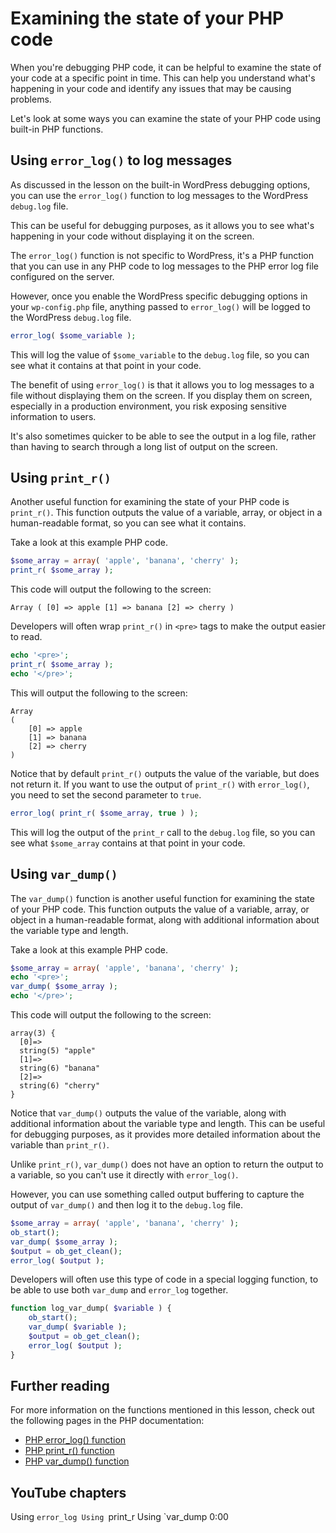 # Examining the state of your PHP code 

When you're debugging PHP code, it can be helpful to examine the state of your code at a specific point in time. This can help you understand what's happening in your code and identify any issues that may be causing problems.

Let's look at some ways you can examine the state of your PHP code using built-in PHP functions.

## Using `error_log()` to log messages

As discussed in the lesson on the built-in WordPress debugging options, you can use the `error_log()` function to log messages to the WordPress `debug.log` file. 

This can be useful for debugging purposes, as it allows you to see what's happening in your code without displaying it on the screen.

The `error_log()` function is not specific to WordPress, it's a PHP function that you can use in any PHP code to log messages to the PHP error log file configured on the server. 

However, once you enable the WordPress specific debugging options in your `wp-config.php` file, anything passed to `error_log()` will be logged to the WordPress `debug.log` file. 

```php
error_log( $some_variable );
``` 

This will log the value of `$some_variable` to the `debug.log` file, so you can see what it contains at that point in your code.

The benefit of using `error_log()` is that it allows you to log messages to a file without displaying them on the screen. If you display them on screen, especially in a production environment, you risk exposing sensitive information to users. 

It's also sometimes quicker to be able to see the output in a log file, rather than having to search through a long list of output on the screen.

## Using `print_r()`

Another useful function for examining the state of your PHP code is `print_r()`. This function outputs the value of a variable, array, or object in a human-readable format, so you can see what it contains.

Take a look at this example PHP code.

```php
$some_array = array( 'apple', 'banana', 'cherry' );
print_r( $some_array );
```

This code will output the following to the screen:

```
Array ( [0] => apple [1] => banana [2] => cherry )
```

Developers will often wrap `print_r()` in `<pre>` tags to make the output easier to read.

```php
echo '<pre>';
print_r( $some_array );
echo '</pre>';
```

This will output the following to the screen:

```
Array
(
    [0] => apple
    [1] => banana
    [2] => cherry
)
```

Notice that by default `print_r()` outputs the value of the variable, but does not return it. If you want to use the output of `print_r()` with `error_log()`, you need to set the second parameter to `true`.

```php
error_log( print_r( $some_array, true ) );
```

This will log the output of the `print_r` call to the `debug.log` file, so you can see what `$some_array` contains at that point in your code.

## Using `var_dump()`

The `var_dump()` function is another useful function for examining the state of your PHP code. This function outputs the value of a variable, array, or object in a human-readable format, along with additional information about the variable type and length.

Take a look at this example PHP code.

```php
$some_array = array( 'apple', 'banana', 'cherry' );
echo '<pre>';
var_dump( $some_array );
echo '</pre>';
```

This code will output the following to the screen:

```
array(3) {
  [0]=>
  string(5) "apple"
  [1]=>
  string(6) "banana"
  [2]=>
  string(6) "cherry"
}
```

Notice that `var_dump()` outputs the value of the variable, along with additional information about the variable type and length. This can be useful for debugging purposes, as it provides more detailed information about the variable than `print_r()`.

Unlike `print_r()`, `var_dump()` does not have an option to return the output to a variable, so you can't use it directly with `error_log()`. 

However, you can use something called output buffering to capture the output of `var_dump()` and then log it to the `debug.log` file.

```php
$some_array = array( 'apple', 'banana', 'cherry' );
ob_start();
var_dump( $some_array );
$output = ob_get_clean();
error_log( $output );
```

Developers will often use this type of code in a special logging function, to be able to use both `var_dump` and `error_log` together.

```php
function log_var_dump( $variable ) {
    ob_start();
    var_dump( $variable );
    $output = ob_get_clean();
    error_log( $output );
}
```

## Further reading

For more information on the functions mentioned in this lesson, check out the following pages in the PHP documentation:

- [PHP error_log() function](https://www.php.net/manual/en/function.error-log.php)
- [PHP print_r() function](https://www.php.net/manual/en/function.print-r.php)
- [PHP var_dump() function](https://www.php.net/manual/en/function.var-dump.php)

## YouTube chapters

 Using `error_log
 Using `print_r
 Using `var_dump
0:00 